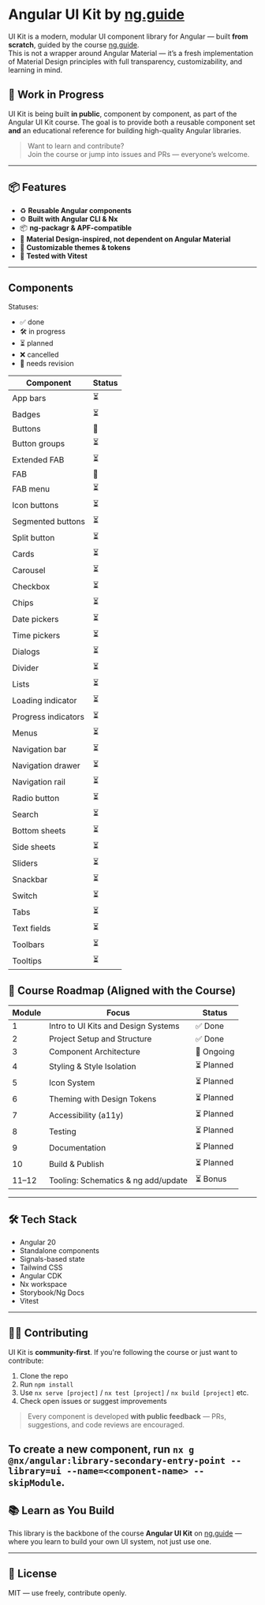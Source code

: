 # Angular UI Kit by [ng.guide](https://ng.guide/ui-kit?utm_source=github&utm_medium=readme&utm_campaign=ui-kit)

UI Kit is a modern, modular UI component library for Angular — built **from scratch**, guided by the course [ng.guide](https://ng.guide/ui-kit?utm_source=github&utm_medium=readme&utm_campaign=ui-kit).  
This is not a wrapper around Angular Material — it’s a fresh implementation of Material Design principles with full transparency, customizability, and learning in mind.

## 🚧 Work in Progress

UI Kit is being built **in public**, component by component, as part of the Angular UI Kit course. The goal is to provide both a reusable component set **and** an educational reference for building high-quality Angular libraries.

> Want to learn and contribute?  
> Join the course or jump into issues and PRs — everyone’s welcome.

---

## 📦 Features

- ♻️ **Reusable Angular components**
- ⚙️ **Built with Angular CLI & Nx**
- 📦 **ng-packagr & APF-compatible**
- 🧱 **Material Design-inspired, not dependent on Angular Material**
- 🎨 **Customizable themes & tokens**
- 🧪 **Tested with Vitest**

---

## Components

Statuses:

- ✅ done
- 🛠 in progress
- ⏳ planned
- ❌ cancelled
- 🔧 needs revision

| Component           | Status |
| ------------------- | ------ |
| App bars            | ⏳     |
| Badges              | ⏳     |
| Buttons             | 🔧     |
| Button groups       | ⏳     |
| Extended FAB        | ⏳     |
| FAB                 | 🔧     |
| FAB menu            | ⏳     |
| Icon buttons        | ⏳     |
| Segmented buttons   | ⏳     |
| Split button        | ⏳     |
| Cards               | ⏳     |
| Carousel            | ⏳     |
| Checkbox            | ⏳     |
| Chips               | ⏳     |
| Date pickers        | ⏳     |
| Time pickers        | ⏳     |
| Dialogs             | ⏳     |
| Divider             | ⏳     |
| Lists               | ⏳     |
| Loading indicator   | ⏳     |
| Progress indicators | ⏳     |
| Menus               | ⏳     |
| Navigation bar      | ⏳     |
| Navigation drawer   | ⏳     |
| Navigation rail     | ⏳     |
| Radio button        | ⏳     |
| Search              | ⏳     |
| Bottom sheets       | ⏳     |
| Side sheets         | ⏳     |
| Sliders             | ⏳     |
| Snackbar            | ⏳     |
| Switch              | ⏳     |
| Tabs                | ⏳     |
| Text fields         | ⏳     |
| Toolbars            | ⏳     |
| Tooltips            | ⏳     |

## 🧭 Course Roadmap (Aligned with the Course)

| Module | Focus                               | Status     |
| ------ | ----------------------------------- | ---------- |
| 1      | Intro to UI Kits and Design Systems | ✅ Done    |
| 2      | Project Setup and Structure         | ✅ Done    |
| 3      | Component Architecture              | 🚧 Ongoing |
| 4      | Styling & Style Isolation           | ⏳ Planned |
| 5      | Icon System                         | ⏳ Planned |
| 6      | Theming with Design Tokens          | ⏳ Planned |
| 7      | Accessibility (a11y)                | ⏳ Planned |
| 8      | Testing                             | ⏳ Planned |
| 9      | Documentation                       | ⏳ Planned |
| 10     | Build & Publish                     | ⏳ Planned |
| 11–12  | Tooling: Schematics & ng add/update | ⏳ Bonus   |

---

## 🛠 Tech Stack

- Angular 20
- Standalone components
- Signals-based state
- Tailwind CSS
- Angular CDK
- Nx workspace
- Storybook/Ng Docs
- Vitest

---

## 🧑‍💻 Contributing

UI Kit is **community-first**. If you're following the course or just want to contribute:

1. Clone the repo
2. Run `npm install`
3. Use `nx serve [project]` / `nx test [project]` / `nx build [project]` etc.
4. Check open issues or suggest improvements

> Every component is developed **with public feedback** — PRs, suggestions, and code reviews are encouraged.

To create a new component, run `nx g @nx/angular:library-secondary-entry-point --library=ui --name=<component-name> --skipModule`.
---

## 📚 Learn as You Build

This library is the backbone of the course **Angular UI Kit** on [ng.guide](https://ng.guide/ui-kit?utm_source=github&utm_medium=readme&utm_campaign=ui-kit) — where you learn to build your own UI system, not just use one.

---

## 📜 License

MIT — use freely, contribute openly.
